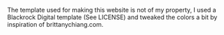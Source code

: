 The template used for making this website is not of my property, I used a Blackrock Digital template (See LICENSE) and tweaked the colors a bit by inspiration of brittanychiang.com.

